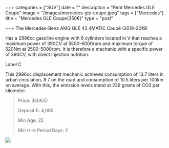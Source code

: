 +++
categories = ["SUV"]
date = ""
description = "Rent Mercedes GLE Coupe"
image = "/images/mercedes-gle-coupe.jpeg"
tags = ["Mercedes"]
title = "Mercedes GLE Coupe(350€)"
type = "post"

+++
The Mercedes-Benz AMG GLE 43 4MATIC Coupé (2018-2019) 

Has a 2996cc gasoline engine with 6 cylinders located in V that reaches a maximum power of 390CV at 5500-6000rpm and maximum torque of 520Nm at 2500-5000rpm. It is therefore a mechanic with a specific power of 390CV, with direct injection nutrition.

Label C

This 2996cc displacement mechanic achieves consumption of 13.7 liters in urban circulation, 8.7 on the road and consumption of 10.5 liters per 100km on average. With this, the emission levels stand at 239 grams of CO2 per kilometer.

> Price: 350€/D
>
> Deposit €: 4,000
>
> Min Age: 25
>
> Min Hire Period Days: 2

[![](/images/boton.png)](https://supercarmarbella.com/contact/ "Book")